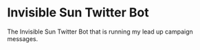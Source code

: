 # Invisible Sun Twitter Bot
The Invisible Sun Twitter Bot that is running my lead up campaign messages.

